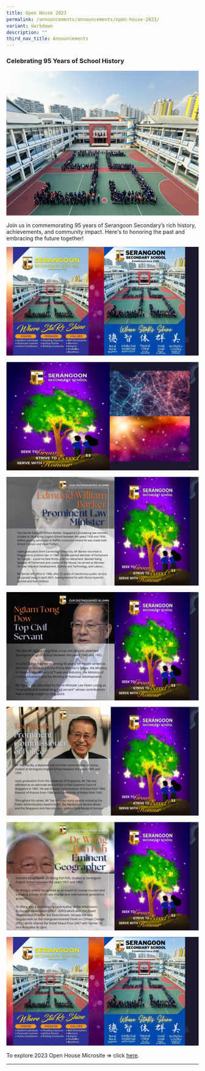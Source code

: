 ```yaml
---
title: Open House 2023
permalink: /announcements/announcements/open-house-2023/
variant: markdown
description: ""
third_nav_title: Announcements
---
```

### Celebrating 95 Years of School History

![](/images/Announcements/95_formation_photo_jpeg.jpg)

Join us in commemorating 95 years of Serangoon Secondary’s rich history, achievements, and community impact. Here's to honoring the past and embracing the future together!

![](/images/Announcements/SSS%2095th%20Anniversary/Slide1.JPG)

![](/images/Announcements/SSS%2095th%20Anniversary/Slide2.JPG)

![](/images/Announcements/SSS%2095th%20Anniversary/Slide3.JPG)

![](/images/Announcements/SSS%2095th%20Anniversary/Slide4.JPG)

![](/images/Announcements/SSS%2095th%20Anniversary/Slide5.JPG)

![](/images/Announcements/SSS%2095th%20Anniversary/Slide6.JPG)

![](/images/Announcements/SSS%2095th%20Anniversary/Slide7.JPG)

To explore 2023 Open House Microsite​ =&gt; click [here](https://go.gov.sg/sssopenhouse2023).

<hr>